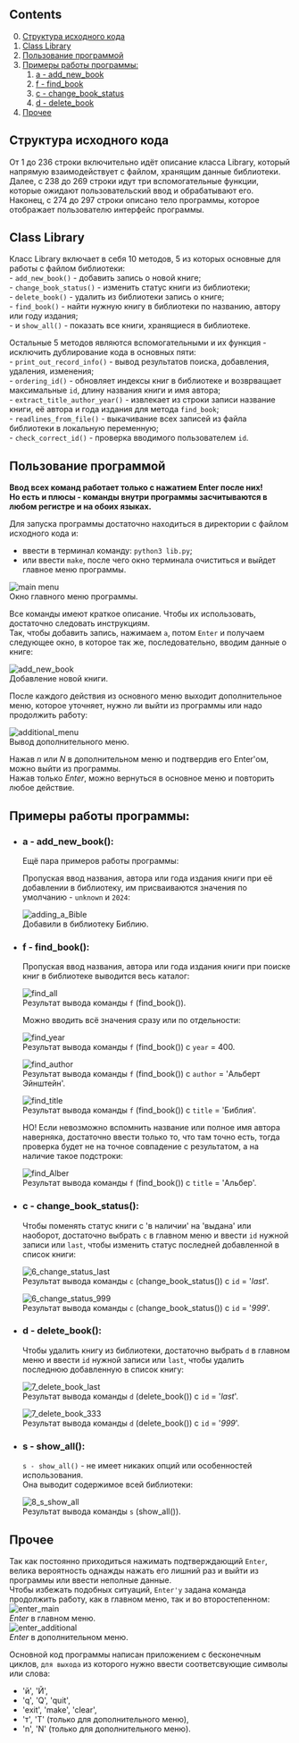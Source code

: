 ## Contents

0. [Структура исходного кода](#структура-исходного-кода)
1. [Class Library](#class-library)
2. [Пользование программой](#пользование-программой)
3. [Примеры работы программы:](#примеры-работы-программы)
   1. [a - add_new_book](#a---add_new_book)
   2. [f - find_book](#f---find_book)
   3. [c - change_book_status](#c---change_book_status)
   4. [d - delete_book](#d---delete_book)
4. [Прочее](#прочее)

## Структура исходного кода

От 1 до 236 строки включительно идёт описание класса Library, который напрямую взаимодействует с файлом, хранящим данные библиотеки. \
Далее, с 238 до 269 строки идут три вспомогательные функции, которые ожидают пользовательский ввод и обрабатывают его. \
Наконец, с 274 до 297 строки описано тело программы, которое отображает пользователю интерфейс программы.

## Class Library

Класс Library включает в себя 10 методов, 5 из которых основные для работы с файлом библиотеки: \
    - `add_new_book()` - добавить запись о новой книге; \
    - `change_book_status()` - изменить статус книги из библиотеки; \
    - `delete_book()` - удалить из библиотеки запись о книге; \
    - `find_book()` - найти нужную книгу в библиотеки по названию, автору или году издания; \
    - и `show_all()` - показать все книги, хранящиеся в библиотеке.

Остальные 5 методов являются вспомогательными и их функция - исключить дублирование кода в основных пяти: \
    - `print_out_record_info()` - вывод результатов поиска, добавления, удаления, изменения; \
    - `ordering_id()` - обновляет индексы книг в библиотеке и возврващает максимальные `id`, длину названия книги и имя автора; \
    - `extract_title_author_year()` - извлекает из строки записи название книги, её автора и года издания для метода `find_book`; \
    - `readlines_from_file()` - выкачивание всех записей из файла библиотеки в локальную переменную; \
    - `check_correct_id()` - проверка вводимого пользователем `id`.

## Пользование программой

__Ввод всех команд работает только с нажатием Enter после них!__ \
__Но есть и плюсы - команды внутри программы засчитываются в любом регистре и на обоих языках.__

Для запуска программы достаточно находиться в директории с файлом исходного кода и:
- ввести в терминал команду: `python3 lib.py`;
- или ввести `make`, после чего окно терминала очиститься и выйдет главное меню программы.

![main menu](misc/images/0_main_menu.png) \
Окно главного меню программы.

Все команды имеют краткое описание. Чтобы их использовать, достаточно следовать инструкциям. \
Так, чтобы добавить запись, нажимаем `a`, потом `Enter` и получаем следующее окно, в которое так же, последовательно, вводим данные о книге:

![add_new_book](misc/images/1_add_new_book.png) \
Добавление новой книги.

После каждого действия из основного меню выходит дополнительное меню, которое уточняет, нужно ли выйти из программы или надо продолжить работу:

![additional_menu](misc/images/2_additional_menu.png) \
Вывод дополнительного меню.

Нажав _n_ или _N_ в дополнительном меню и подтвердив его Enter'ом, можно выйти из программы. \
Нажав только _Enter_, можно вернуться в основное меню и повторить любое действие.

## Примеры работы программы:

- ### a - add_new_book():

  Ещё пара примеров работы программы:

  Пропуская ввод названия, автора или года издания книги при её добавлении в библиотеку, им присваиваются значения по умолчанию - `unknown` и `2024`:

  ![adding_a_Bible](misc/images/2_adding_a_Bible.png) \
  Добавили в библиотеку Библию.

- ### f - find_book():

  Пропуская ввод названия, автора или года издания книги при поиске книг в библиотеке выводится весь каталог:

  ![find_all](misc/images/5_find_all.png) \
  Результат вывода команды `f` (find_book()).

  Можно вводить всё значения сразу или по отдельности:

  ![find_year](misc/images/5_find_year.png) \
  Результат вывода команды `f` (find_book()) с `year` = 400.

  ![find_author](misc/images/5_find_author.png) \
  Результат вывода команды `f` (find_book()) с `author` = 'Альберт Эйнштейн'.

  ![find_title](misc/images/5_find_title.png) \
  Результат вывода команды `f` (find_book()) с `title` = 'Библия'.

  НО! Если невозможно вспомнить название или полное имя автора наверняка, достаточно ввести только то, что там точно есть, тогда проверка будет не на точное совпадение с результатом, а на наличие такое подстроки:

  ![find_Alber](misc/images/5_find_Alber.png) \
  Результат вывода команды `f` (find_book()) с `title` = 'Альбер'.

- ### c - change_book_status():

  Чтобы поменять статус книги с 'в наличии' на 'выдана' или наоборот, достаточно выбрать `c` в главном меню и ввести `id` нужной записи или `last`, чтобы изменить статус последней добавленной в список книги:

  ![6_change_status_last](misc/images/6_change_status_last.png) \
  Результат вывода команды `c` (change_book_status()) с `id` = '_last_'.

  ![6_change_status_999](misc/images/6_change_status_999.png) \
  Результат вывода команды `c` (change_book_status()) с `id` = '_999_'.

- ### d - delete_book():

  Чтобы удалить книгу из библиотеки, достаточно выбрать `d` в главном меню и ввести `id` нужной записи или `last`, чтобы удалить последнюю добавленную в список книгу:

  ![7_delete_book_last](misc/images/7_delete_book_last.png) \
  Результат вывода команды `d` (delete_book()) с `id` = '_last_'.

  ![7_delete_book_333](misc/images/7_delete_book_333.png) \
  Результат вывода команды `d` (delete_book()) с `id` = '_999_'.

- ### s - show_all():

  `s - show_all()` - не имеет никаких опций или особенностей использования. \
  Она выводит содержимое всей библиотеки:

  ![8_s_show_all](misc/images/8_s_show_all.png.png) \
  Результат вывода команды `s` (show_all()).

## Прочее

Так как постоянно приходиться нажимать подтверждающий `Enter`, велика вероятность однажды нажать его лишний раз и выйти из программы или ввести неполные данные. \
Чтобы избежать подобных ситуаций, `Enter'у` задана команда продолжить работу, как в главном меню, так и во второстепенном: \
![enter_main](misc/images/3_enter_main.png) \
_Enter_ в главном меню. \
![enter_additional](misc/images/4_enter_additional.png) \
_Enter_ в дополнительном меню.

Основной код программы написан приложением с бесконечным циклов, `для выхода` из которого нужно ввести соответсвующие символы или слова:
- 'й', 'Й',
- 'q', 'Q', 'quit', 
- 'exit', 'make', 'clear',
- 'т', 'Т' (только для дополнительного меню),
- 'n', 'N' (только для дополнительного меню).